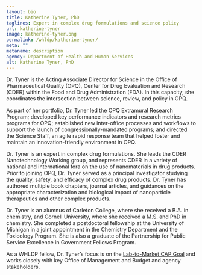 ```yaml
---
layout: bio
title: Katherine Tyner, PhD
taglines: Expert in complex drug formulations and science policy
url: katherine-tyner
image: katherine-tyner.png
permalink: /whldp/katherine-tyner/
meta: ""
metaname: description
agency: Department of Health and Human Services
alt: Katherine Tyner, PhD
---
```


<p>Dr. Tyner is the Acting Associate Director for Science in the Office of Pharmaceutical Quality (OPQ), Center for Drug Evaluation and Research (CDER) within the Food and Drug Administration (FDA). In this capacity, she coordinates the intersection between science, review, and policy in OPQ.&nbsp;</p>
<p>As part of her portfolio, Dr. Tyner led the OPQ Extramural Research Program; developed key performance indicators and research metrics programs for OPQ; established new inter-office processes and workflows to support the launch of congressionally-mandated programs; and directed the Science Staff, an agile rapid response team that helped foster and maintain an innovation-friendly environment in OPQ.&nbsp;</p>
<p>Dr. Tyner is an expert in complex drug formulations. She leads the CDER Nanotechnology Working group, and represents CDER in a variety of national and international fora on the use of nanomaterials in drug products. Prior to joining OPQ, Dr. Tyner served as a principal investigator studying the quality, safety, and efficacy of complex drug products. Dr. Tyner has authored multiple book chapters, journal articles, and guidances on the appropriate characterization and biological impact of nanoparticle therapeutics and other complex products.&nbsp;</p>
<p>Dr. Tyner is an alumnus of Carleton College, where she received a B.A. in chemistry, and Cornell University, where she received a M.S. and PhD in chemistry. She completed a postdoctoral fellowship at the University of Michigan in a joint appointment in the Chemistry Department and the Toxicology Program. She is also a graduate of the Partnership for Public Service Excellence in Government Fellows Program.</p>
<p>As a WHLDP fellow, Dr. Tyner&rsquo;s focus is on the <a href="https://www.performance.gov/CAP/lab-to-market/">Lab-to-Market CAP Goal</a> and works closely with key Office of Management and Budget and agency stakeholders.</p>
<p><br /><br /></p>